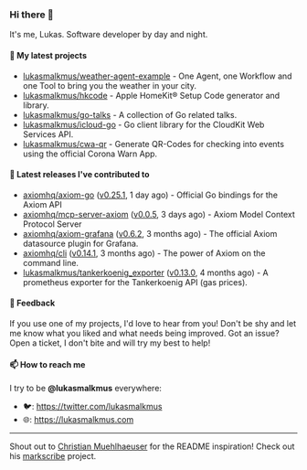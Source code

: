 ### Hi there 👋

It's me, Lukas. Software developer by day and night.

#### 🌱 My latest projects

- [lukasmalkmus/weather-agent-example](https://github.com/lukasmalkmus/weather-agent-example) - One Agent, one Workflow and one Tool to bring you the weather in your city.
- [lukasmalkmus/hkcode](https://github.com/lukasmalkmus/hkcode) - Apple HomeKit® Setup Code generator and library.
- [lukasmalkmus/go-talks](https://github.com/lukasmalkmus/go-talks) - A collection of Go related talks.
- [lukasmalkmus/icloud-go](https://github.com/lukasmalkmus/icloud-go) - Go client library for the CloudKit Web Services API.
- [lukasmalkmus/cwa-qr](https://github.com/lukasmalkmus/cwa-qr) - Generate QR-Codes for checking into events using the official Corona Warn App.

#### 🔭 Latest releases I've contributed to

- [axiomhq/axiom-go](https://github.com/axiomhq/axiom-go) ([v0.25.1](https://github.com/axiomhq/axiom-go/releases/tag/v0.25.1), 1 day ago) - Official Go bindings for the Axiom API
- [axiomhq/mcp-server-axiom](https://github.com/axiomhq/mcp-server-axiom) ([v0.0.5](https://github.com/axiomhq/mcp-server-axiom/releases/tag/v0.0.5), 3 days ago) - Axiom Model Context Protocol Server
- [axiomhq/axiom-grafana](https://github.com/axiomhq/axiom-grafana) ([v0.6.2](https://github.com/axiomhq/axiom-grafana/releases/tag/v0.6.2), 3 months ago) - The official Axiom datasource plugin for Grafana.
- [axiomhq/cli](https://github.com/axiomhq/cli) ([v0.14.1](https://github.com/axiomhq/cli/releases/tag/v0.14.1), 3 months ago) - The power of Axiom on the command line.
- [lukasmalkmus/tankerkoenig_exporter](https://github.com/lukasmalkmus/tankerkoenig_exporter) ([v0.13.0](https://github.com/lukasmalkmus/tankerkoenig_exporter/releases/tag/v0.13.0), 4 months ago) - A prometheus exporter for the Tankerkoenig API (gas prices).

#### 💬 Feedback

If you use one of my projects, I'd love to hear from you! Don't be shy and let
me know what you liked and what needs being improved. Got an issue? Open a
ticket, I don't bite and will try my best to help!

#### 📫 How to reach me

I try to be **@lukasmalkmus** everywhere:

- 🐦: https://twitter.com/lukasmalkmus
- 🌐: https://lukasmalkmus.com

---

Shout out to [Christian Muehlhaeuser](https://github.com/muesli) for the README
inspiration! Check out his [markscribe](https://github.com/muesli/markscribe)
project.
